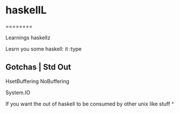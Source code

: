 # haskellL
========

Learnings haskellz




Lesrn you some haskell:
it
:type






## Gotchas |  Std Out
HsetBuffering
NoBuffering


System.IO




If you want the out of haskell to be consumed by other unix like stuff ^ 
